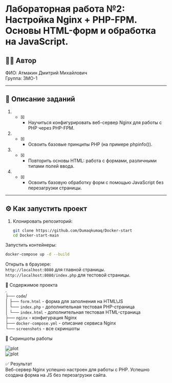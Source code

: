 # Лабораторная работа №2: Настройка Nginx + PHP-FPM. Основы HTML-форм и обработка на JavaScript.

## 👩‍💻 Автор
ФИО: Атмакин Дмитрий Михайлович     
Группа: 3МО-1

---

## 📌 Описание заданий  

1. - [x] - Научиться конфигурировать веб-сервер Nginx для работы с PHP через PHP-FPM.
2. - [x] - Освоить базовые принципы PHP (на примере phpinfo()).
3. - [x] - Повторить основы HTML: работа с формами, различными типами полей ввода.
4. - [x] - Освоить базовую обработку форм с помощью JavaScript без перезагрузки страницы.


---

## ⚙️ Как запустить проект

1. Клонировать репозиторий:
   ```bash
   git clone https://github.com/Dumaqkumaq/Docker-start
   cd Docker-start-main
Запустить контейнеры:
```bash
docker-compose up -d --build
```
Открыть в браузере:  
```http://localhost:8080``` для главной страницы.
```http://localhost:8080/index.php``` для тестовой страницы. 



📂 Содержимое проекта   
.  
├── ```code```/   
│   ├── ```form.html``` - форма для заполнения на HTML\JS   
│   └── ```index.php``` - дополнительная тестовая PHP-страница   
│   └── ```index.html``` - дополнительная тестовая HTML-страница   
├── ```nginx```  -  конфигурация Nginx    
├── ```docker-compose.yml``` - описание сервиса Nginx    
└── ```screenshots``` - все скриншоты  



📸 Скриншоты работы  

![plot](./screenshots/1.jpg)    
![plot](./screenshots/2.jpg)    

✅ Результат    
Веб-сервер Nginx успешно настроен для работы с PHP. Успешно создана форма на JS без перезагрузки сайта.
